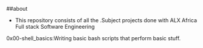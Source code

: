 ##about

- This repository consists of all the .Subject projects done with ALX Africa Full stack Software Engineering

0x00-shell_basics:Writing basic bash scripts that perform basic stuff.
